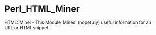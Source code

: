 Perl_HTML_Miner
===============

HTML::Miner - This Module 'Mines' (hopefully) useful information for an URL or HTML snippet.